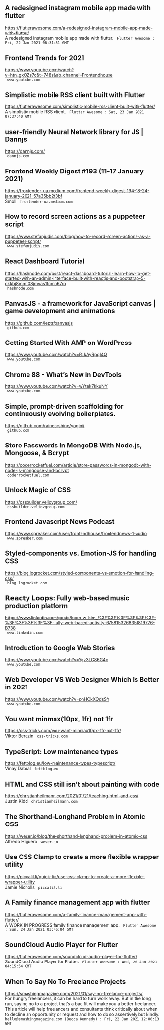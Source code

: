 ## A redesigned instagram mobile app made with flutter  
https://flutterawesome.com/a-redesigned-instagram-mobile-app-made-with-flutter/  
A redesigned instagram mobile app made with flutter. ` Flutter Awesome : Fri, 22 Jan 2021 06:31:51 GMT`
  

## Frontend Trends for 2021  
https://www.youtube.com/watch?v=htn_gxOZs7c&t=748s&ab_channel=Frontendhouse  
 ` www.youtube.com`
  

## Simplistic mobile RSS client built with Flutter  
https://flutterawesome.com/simplistic-mobile-rss-client-built-with-flutter/  
A simplistic mobile RSS client. ` Flutter Awesome : Sat, 23 Jan 2021 07:37:40 GMT`
  

## user-friendly Neural Network library for JS | Dannjs  
https://dannjs.com/  
 ` dannjs.com`
  

## Frontend Weekly Digest #193 (11–17 January 2021)  
https://frontender-ua.medium.com/frontend-weekly-digest-194-18-24-january-2021-57a35bb2f3bf  
Smoll ` frontender-ua.medium.com`
  

## How to record screen actions as a puppeteer script  
https://www.stefanjudis.com/blog/how-to-record-screen-actions-as-a-puppeteer-script/  
 ` www.stefanjudis.com`
  

## React Dashboard Tutorial  
https://hashnode.com/post/react-dashboard-tutorial-learn-how-to-get-started-with-an-admin-interface-built-with-reactjs-and-bootstrap-5-ckkbj8mmf08jmvas1fcmb67ro  
 ` hashnode.com`
  

## PanvasJS - a framework for JavaScript canvas | game development and animations  
https://github.com/leptr/panvasjs  
 ` github.com`
  

## Getting Started With AMP on WordPress  
https://www.youtube.com/watch?v=RLkAyRpqI4Q  
 ` www.youtube.com`
  

## Chrome 88 - What’s New in DevTools  
https://www.youtube.com/watch?v=wYtek7kkuNY  
 ` www.youtube.com`
  

## Simple, prompt-driven scaffolding for continuously evolving boilerplates.  
https://github.com/raineorshine/yogini/  
 ` github.com`
  

## Store Passwords In MongoDB With Node.js, Mongoose, & Bcrypt  
https://coderrocketfuel.com/article/store-passwords-in-mongodb-with-node-js-mongoose-and-bcrypt  
 ` coderrocketfuel.com`
  

## Unlock Magic of CSS  
https://cssbuilder.veliovgroup.com/  
 ` cssbuilder.veliovgroup.com`
  

## Frontend Javascript News Podcast  
https://www.spreaker.com/user/frontendhouse/frontendnews-1-audio  
 ` www.spreaker.com`
  

## Styled-components vs. Emotion-JS for handling CSS  
https://blog.logrocket.com/styled-components-vs-emotion-for-handling-css/  
 ` blog.logrocket.com`
  

## 𝗥𝗲𝗮𝗰𝘁𝘆 𝗟𝗼𝗼𝗽𝘀: Fully web-based music production platform  
https://www.linkedin.com/posts/keon-w-kim_%3F%3F%3F%3F%3F%3F-%3F%3F%3F%3F%3F-fully-web-based-activity-6758153268351819776-B738  
 ` www.linkedin.com`
  

## Introduction to Google Web Stories  
https://www.youtube.com/watch?v=Ygz3LC86G4c  
 ` www.youtube.com`
  

## Web Developer VS Web Designer Which Is Better in 2021  
https://www.youtube.com/watch?v=pnHCkXQdsSY  
 ` www.youtube.com`
  

## You want minmax(10px, 1fr) not 1fr  
https://css-tricks.com/you-want-minmax10px-1fr-not-1fr/  
Viktor Berezin ` css-tricks.com`
  

## TypeScript: Low maintenance types  
https://fettblog.eu/low-maintenance-types-typescript/  
Vinay Dabral ` fettblog.eu`
  

## HTML and CSS still isn’t about painting with code  
https://christianheilmann.com/2021/01/21/teaching-html-and-css/  
Justin Kidd ` christianheilmann.com`
  

## The Shorthand-Longhand Problem in Atomic CSS  
https://weser.io/blog/the-shorthand-longhand-problem-in-atomic-css  
Alfredo Higuero ` weser.io`
  

## Use CSS Clamp to create a more flexible wrapper utility  
https://piccalil.li/quick-tip/use-css-clamp-to-create-a-more-flexible-wrapper-utility  
Jamie Nicholls ` piccalil.li`
  

## A Family finance management app with flutter  
https://flutterawesome.com/a-family-finance-management-app-with-flutter/  
A WORK IN PROGRESS family finance management app. ` Flutter Awesome : Sun, 24 Jan 2021 03:46:04 GMT`
  

## SoundCloud Audio Player for Flutter  
https://flutterawesome.com/soundcloud-audio-player-for-flutter/  
SoundCloud Audio Player for Flutter. ` Flutter Awesome : Wed, 20 Jan 2021 04:15:54 GMT`
  

## When To Say No To Freelance Projects  
https://smashingmagazine.com/2021/01/say-no-freelance-projects/  
For hungry freelancers, it can be hard to turn work away. But in the long run, saying no to a project that’s a bad fit will make you a better freelancer. This article will help freelancers and consultants think critically about when to decline an opportunity or request and how to do so assertively but kindly. ` hello@smashingmagazine.com (Becca Kennedy) : Fri, 22 Jan 2021 12:00:13 GMT`
  

